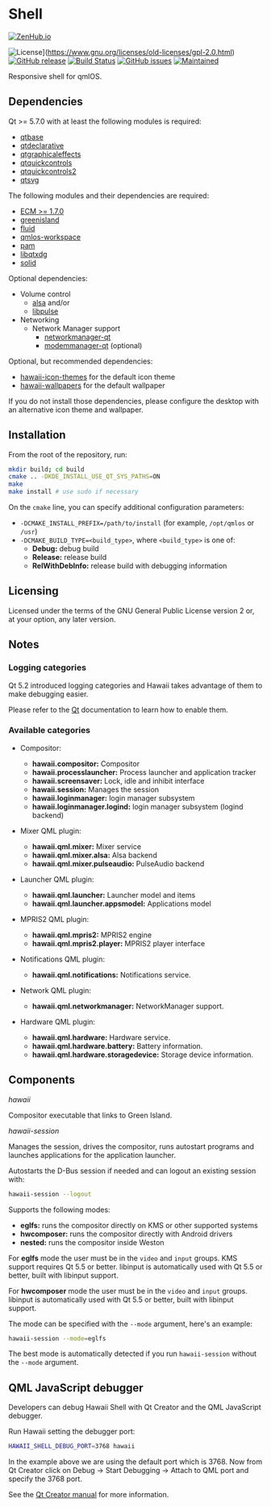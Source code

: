 Shell
=====

[![ZenHub.io](https://img.shields.io/badge/supercharged%20by-zenhub.io-blue.svg)](https://zenhub.io)

![License](https://img.shields.io/badge/license-GPLv2.0%2B-blue.svg)](https://www.gnu.org/licenses/old-licenses/gpl-2.0.html)
[![GitHub release](https://img.shields.io/github/release/qmlos/shell.svg)](https://github.com/qmlos/shell)
[![Build Status](https://travis-ci.org/qmlos/shell.svg?branch=develop)](https://travis-ci.org/qmlos/shell)
[![GitHub issues](https://img.shields.io/github/issues/qmlos/shell.svg)](https://github.com/qmlos/shell/issues)
[![Maintained](https://img.shields.io/maintenance/yes/2016.svg)](https://github.com/qmlos/shell/commits/develop)

Responsive shell for qmlOS.

## Dependencies

Qt >= 5.7.0 with at least the following modules is required:

 * [qtbase](http://code.qt.io/cgit/qt/qtbase.git)
 * [qtdeclarative](http://code.qt.io/cgit/qt/qtdeclarative.git)
 * [qtgraphicaleffects](http://code.qt.io/cgit/qt/qtgraphicaleffects.git)
 * [qtquickcontrols](http://code.qt.io/cgit/qt/qtquickcontrols.git)
 * [qtquickcontrols2](http://code.qt.io/cgit/qt/qtquickcontrols2.git)
 * [qtsvg](http://code.qt.io/cgit/qt/qtsvg.git)

The following modules and their dependencies are required:

 * [ECM >= 1.7.0](http://quickgit.kde.org/?p=extra-cmake-modules.git)
 * [greenisland](https://github.com/greenisland/greenisland)
 * [fluid](https://github.com/qmlos/fluid)
 * [qmlos-workspace](https://github.com/qmlos/workspace)
 * [pam](http://www.linux-pam.org/)
 * [libqtxdg](https://github.com/lxde/libqtxdg)
 * [solid](http://quickgit.kde.org/?p=solid.git)

Optional dependencies:

 * Volume control
   * [alsa](http://www.alsa-project.org/main/index.php/Main_Page) and/or
   * [libpulse](https://wiki.freedesktop.org/www/Software/PulseAudio/)
 * Networking
   * Network Manager support
     * [networkmanager-qt](http://quickgit.kde.org/?p=networkmanager-qt.git)
     * [modemmanager-qt](http://quickgit.kde.org/?p=modemmanager-qt.git) (optional)

Optional, but recommended dependencies:

 * [hawaii-icon-themes](https://github.com/hawaii-desktop/hawaii-icon-themes) for the default icon theme
 * [hawaii-wallpapers](https://github.com/hawaii-desktop/hawaii-wallpapers) for the default wallpaper

If you do not install those dependencies, please configure the desktop with an
alternative icon theme and wallpaper.

## Installation

From the root of the repository, run:

```sh
mkdir build; cd build
cmake .. -DKDE_INSTALL_USE_QT_SYS_PATHS=ON
make
make install # use sudo if necessary
```

On the `cmake` line, you can specify additional configuration parameters:

 * `-DCMAKE_INSTALL_PREFIX=/path/to/install` (for example, `/opt/qmlos` or `/usr`)
 * `-DCMAKE_BUILD_TYPE=<build_type>`, where `<build_type>` is one of:
   * **Debug:** debug build
   * **Release:** release build
   * **RelWithDebInfo:** release build with debugging information

## Licensing

Licensed under the terms of the GNU General Public License version 2 or,
at your option, any later version.

## Notes

### Logging categories

Qt 5.2 introduced logging categories and Hawaii takes advantage of
them to make debugging easier.

Please refer to the [Qt](http://doc.qt.io/qt-5/qloggingcategory.html) documentation
to learn how to enable them.

### Available categories

 * Compositor:
   * **hawaii.compositor:** Compositor
   * **hawaii.processlauncher:** Process launcher and application tracker
   * **hawaii.screensaver:** Lock, idle and inhibit interface
   * **hawaii.session:** Manages the session
   * **hawaii.loginmanager:** login manager subsystem
   * **hawaii.loginmanager.logind:** login manager subsystem (logind backend)

 * Mixer QML plugin:
   * **hawaii.qml.mixer:** Mixer service
   * **hawaii.qml.mixer.alsa:** Alsa backend
   * **hawaii.qml.mixer.pulseaudio:** PulseAudio backend

 * Launcher QML plugin:
   * **hawaii.qml.launcher:** Launcher model and items
   * **hawaii.qml.launcher.appsmodel:** Applications model

 * MPRIS2 QML plugin:
   * **hawaii.qml.mpris2:** MPRIS2 engine
   * **hawaii.qml.mpris2.player:** MPRIS2 player interface

 * Notifications QML plugin:
   * **hawaii.qml.notifications:** Notifications service.

 * Network QML plugin:
   * **hawaii.qml.networkmanager:** NetworkManager support.

 * Hardware QML plugin:
   * **hawaii.qml.hardware:** Hardware service.
   * **hawaii.qml.hardware.battery:** Battery information.
   * **hawaii.qml.hardware.storagedevice:** Storage device information.

## Components

*hawaii*

Compositor executable that links to Green Island.

*hawaii-session*

Manages the session, drives the compositor, runs autostart programs
and launches applications for the application launcher.

Autostarts the D-Bus session if needed and can logout an existing
session with:

```sh
hawaii-session --logout
```

Supports the following modes:

* **eglfs:** runs the compositor directly on KMS or other supported systems
* **hwcomposer:** runs the compositor directly with Android drivers
* **nested:** runs the compositor inside Weston

For **eglfs** mode the user must be in the ``video`` and ``input`` groups.
KMS support requires Qt 5.5 or better.
libinput is automatically used with Qt 5.5 or better, built with libinput support.

For **hwcomposer** mode the user must be in the ``video`` and ``input`` groups.
libinput is automatically used with Qt 5.5 or better, built with libinput support.

The mode can be specified with the ``--mode`` argument, here's an example:

```sh
hawaii-session --mode=eglfs
```

The best mode is automatically detected if you run ``hawaii-session``
without the ``--mode`` argument.

## QML JavaScript debugger

Developers can debug Hawaii Shell with Qt Creator and the QML JavaScript debugger.

Run Hawaii setting the debugger port:

```sh
HAWAII_SHELL_DEBUG_PORT=3768 hawaii
```

In the example above we are using the default port which is 3768.
Now from Qt Creator click on Debug -> Start Debugging -> Attach to QML port and specify
the 3768 port.

See the [Qt Creator manual](http://qt-project.org/doc/qtcreator-3.0/creator-debugging-qml.html) for more information.
